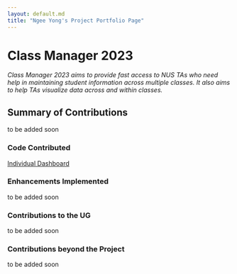 ```yaml
---
layout: default.md
title: "Ngee Yong's Project Portfolio Page"
---
```


# Class Manager 2023

*Class Manager 2023 aims to provide fast access to NUS TAs who need help in maintaining student information across multiple classes. It also aims to help TAs visualize data across and within classes.*

## Summary of Contributions
to be added soon

### Code Contributed
[Individual Dashboard](https://nus-cs2103-ay2324s1.github.io/tp-dashboard/?search=ngeeyonglim&breakdown=true)

### Enhancements Implemented
to be added soon

### Contributions to the UG
to be added soon

### Contributions beyond the Project
to be added soon
